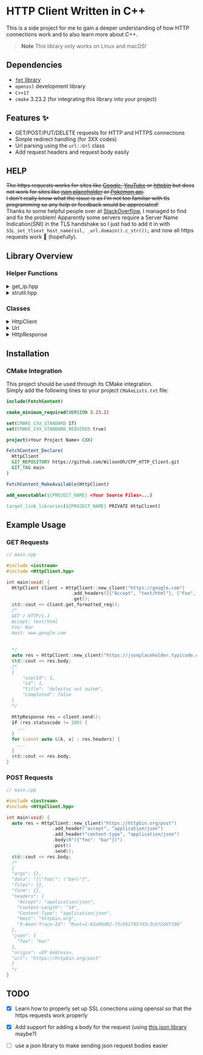 # HTTP Client Written in C++
This is a side project for me to gain a deeper understanding of how HTTP connections work and to also learn more about C++.

> **Note** This library only works on Linux and macOS!

## Dependencies
* [`fmt` library](https://fmt.dev/latest/index.html)
* `openssl` development library
* `C++17`
* `cmake` 3.23.2 (for integrating this library into your project)

## Features :sparkles:
* GET/POST/PUT/DELETE requests for HTTP and HTTPS connections
* Simple redirect handling (for 3XX codes)
* Url parsing using the `url::Url` class
* Add request headers and request body easily

## HELP
~~The https requests works for sites like [Google](https://google.com), [YouTube](https://youtube.com) or [httpbin](https://httpbin.org) but does not work for sites like [json placeholder](https://jsonplaceholder.typicode.com/) or [Pokémon api](https://pokeapi.co/).<br>
I don't really know what the issue is as I'm not too familiar with tls programming so any help or feedback would be appreciated!~~<br>
Thanks to some helpful people over at [StackOverflow](https://stackoverflow.com/questions/49474347/why-would-bio-do-connect-from-openssl-not-work-right-with-gdax-a-k-a-cloudfl), I managed to find and fix the problem! Apparently some servers require a Server Name Indication(SNI) in the TLS handshake so I just had to add it in with ` SSL_set_tlsext_host_name(ssl, _url.domain().c_str());` and now all https requests work 🙂 (hopefully).

## Library Overview

### Helper Functions
<details>
<summary>get_ip.hpp</summary>

```cpp
inline std::string get_ipaddr(const std::string &hostname); // returns the dot-and-numbers notation of a given hostname
```
</details>

<details>
<summary>strutil.hpp</summary>

Namespaced under `strutil`
```cpp
inline std::vector<std::string> split(std::string s, std::string delimiter);
inline std::string lowers(const std::string &s); // returns a lowercase copy of a string 
inline std::string uppers(const std::string &s); // returns a uppercase copy of a string
inline std::string ltrim(const std::string &s); // removes leading whitespace from a string
inline std::string rtrim(const std::string &s); // removes trailing whitespace from a string
inline std::string trim(const std::string &s); // removes leading and trailing whitespace from a string
```
</details>

### Classes

<details>

<summary>HttpClient</summary>

HttpClient handles all the connections details, e.g. creating a socket and sockaddr struct and connecting to the host server.<br>

The HttpClient class is defined as the following:
```cpp
class HttpClient {
  url::Url _url;
  std::map<std::string, std::string> _headers;
  HttpMethod _method;
  int _sockfd;
  BIO *_bio;
  SSL_CTX *_ctx;
  std::string _body;

  HttpClient(const url::Url &url); // private constructor, not to be used
  ...other methods
}
```
#### Methods
The methods are written in a way, which supports chaining
 ```cpp
static HttpClient new_client(const std::string &url); // Constructor method which takes in a url string,
                                                       // parses it internally and returns a HttpClient object
HttpClient &del();
HttpClient &get();
HttpClient &post();
HttpClient &put();
// sets the http method, defaults to GET if no methods are set

HttpClient &add_headers(std::map<std::string, std::string> headers); // Adds http headers as a map
HttpClient &add_header(std::string key, std::string value); // Add a single header as a key-value pair of strings
HttpClient &body(std::string s); // Sets the request body

// Getter methods
std::string get_method();
std::string get_formatted_request(); // returns the full raw http request
url::Url get_url();


HttpReponse send(); // Termination method;
                    // sends the fully configured request and returns a HttpResponse struct
```

</details>

<details>

<summary>Url</summary>

Namespaced under `url`
```cpp
Url parse(const std::string &url); // Takes in a url string and returns a Url object
/* Getter methods */
std::string scheme();
std::string domain();
uint16_t port();
std::string params();
std::string fragment();
std::string uri();
```
</details>

<details>
<summary>HttpResponse</summary>

The HttpResponse struct is defined as the following:
```cpp
struct HttpReponse {
  std::map<std::string, std::string> headers;
  int statuscode;
  std::string body;
};
```
</details>

## Installation
### CMake Integration
This project should be used through its CMake integration.<br>
Simply add the following lines to your project `CMakeLists.txt` file:
```cmake
include(FetchContent)

cmake_minimum_required(VERSION 3.23.2)

set(CMAKE_CXX_STANDARD 17)
set(CMAKE_CXX_STANDARD_REQUIRED true)

project(<Your Project Name> CXX)

FetchContent_Declare(
  HttpClient
  GIT_REPOSITORY https://github.com/WilsonOh/CPP_HTTP_Client.git
  GIT_TAG main
)

FetchContent_MakeAvailable(HttpClient)

add_executable(${PROJECT_NAME} <Your Source Files>...)

target_link_libraries(${PROJECT_NAME} PRIVATE HttpClient)
```

## Example Usage
### GET Requests
```cpp
// main.cpp

#include <iostream>
#include <HttpClient.hpp>

int main(void) {
  HttpClient client = HttpClient::new_client("https://google.com")
                        .add_headers({{"Accept", "text/html"}, {"Foo", "Bar"}})
                        .get();
  std::cout << client.get_formatted_req();
  /*
  GET / HTTP/1.1
  Accept: text/html
  Foo: Bar
  Host: www.google.com
  
  
  */
  auto res = HttpClient::new_client("https://jsonplaceholder.typicode.com/todos/1").send();
  std::cout << res.body;
  /*
  {
      "userId": 1,
      "id": 1,
      "title": "delectus aut autem",
      "completed": false
  }
  */

  HttpResponse res = client.send();
  if (res.statuscode != 200) {
    ...
  }
  for (const auto &[k, v] : res.headers) {
    ...
  }
  std::cout << res.body;
}
```
### POST Requests
```cpp
// main.cpp

#include <iostream>
#include <HttpClient.hpp>

int main(void) {
  auto res = HttpClient::new_client("https://httpbin.org/post")
                 .add_header("accept", "application/json")
                 .add_header("content-type", "application/json")
                 .body(R"({"foo": "bar"})")
                 .post()
                 .send();
  std::cout << res.body;
  /*
  {
  "args": {}, 
  "data": "{\"foo\": \"bar\"}", 
  "files": {}, 
  "form": {}, 
  "headers": {
    "Accept": "application/json", 
    "Content-Length": "14", 
    "Content-Type": "application/json", 
    "Host": "httpbin.org", 
    "X-Amzn-Trace-Id": "Root=1-62a06d82-73c561f957d3c3cb72ddf198"
  }, 
  "json": {
    "foo": "bar"
  }, 
  "origin": <IP Address>, 
  "url": "https://httpbin.org/post"
  }
  */
}
```

## TODO
- [x] Learn how to properly set up SSL conections using openssl so that the https requests work properly
- [x] Add support for adding a body for the request (using [this json library](https://github.com/nlohmann/json) maybe?)
- [ ] use a json library to make sending json request bodies easier

